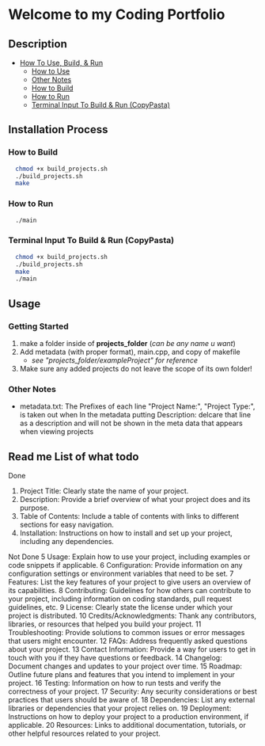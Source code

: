 # Welcome to my Coding Portfolio

## Description

- [How To Use, Build, & Run](#how-to-use-build--run)
  - [How to Use](#how-to-use)
  - [Other Notes](#other-notes)
  - [How to Build](#how-to-build)
  - [How to Run](#how-to-run)
  - [Terminal Input To Build & Run (CopyPasta)](#terminal-input-to-build--run-copypasta)


## Installation Process
  ### How to Build
  ```Bash
    chmod +x build_projects.sh
    ./build_projects.sh
    make
  ```

  ### How to Run
  ```Bash
    ./main
  ```
  
  ### Terminal Input To Build & Run (CopyPasta)
  ```Bash
    chmod +x build_projects.sh
    ./build_projects.sh
    make
    ./main
  ```
## Usage 
  ### Getting Started 
  1) make a folder inside of **projects_folder** (*can be any name u want*)
  2) Add metadata (with proper format), main.cpp, and copy of makefile
     - *see "projects_folder/exampleProject" for reference*
  3) Make sure any added projects do not leave the scope of its own folder!
  
  ### Other Notes
  - metadata.txt: The Prefixes of each line "Project Name:", "Project Type:", is taken out when  In the metadata putting Description: delcare that line as a description and will not be shown in the meta data that appears when viewing projects


## Read me List of what todo

  Done 
1) Project Title: Clearly state the name of your project.
2) Description: Provide a brief overview of what your project does and its purpose.
3) Table of Contents: Include a table of contents with links to different sections for easy navigation.
4) Installation: Instructions on how to install and set up your project, including any dependencies.

  Not Done
5 Usage: Explain how to use your project, including examples or code snippets if applicable.
6 Configuration: Provide information on any configuration settings or environment variables that need to be set.
7 Features: List the key features of your project to give users an overview of its capabilities.
8 Contributing: Guidelines for how others can contribute to your project, including information on coding standards, pull request guidelines, etc.
9 License: Clearly state the license under which your project is distributed.
10 Credits/Acknowledgments: Thank any contributors, libraries, or resources that helped you build your project.
11 Troubleshooting: Provide solutions to common issues or error messages that users might encounter.
12 FAQs: Address frequently asked questions about your project.
13 Contact Information: Provide a way for users to get in touch with you if they have questions or feedback.
14 Changelog: Document changes and updates to your project over time.
15 Roadmap: Outline future plans and features that you intend to implement in your project.
16 Testing: Information on how to run tests and verify the correctness of your project.
17 Security: Any security considerations or best practices that users should be aware of.
18 Dependencies: List any external libraries or dependencies that your project relies on.
19 Deployment: Instructions on how to deploy your project to a production environment, if applicable.
20 Resources: Links to additional documentation, tutorials, or other helpful resources related to your project.